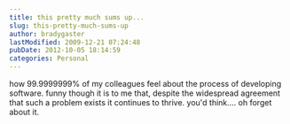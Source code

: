 ```yaml
---
title: this pretty much sums up...
slug: this-pretty-much-sums-up
author: bradygaster
lastModified: 2009-12-21 07:24:48
pubDate: 2012-10-05 18:14:59
categories: Personal
---
```


how 99.9999999% of my colleagues feel about the
<a>process of developing software.</a>  funny though it is to me that, despite the widespread agreement that such a problem exists it continues to thrive. you&apos;d think.... oh forget about it.
